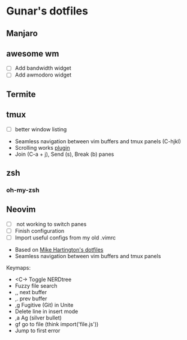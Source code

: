 # Gunar's dotfiles

## Manjaro

## awesome wm

- [ ] Add bandwidth widget
- [ ] Add awmodoro widget

## Termite

## tmux

- [ ] better window listing

- Seamless navigation between vim buffers and tmux panels (C-hjkl)
- Scrolling works [plugin](https://github.com/NHDaly/tmux-scroll-copy-mode)
- Join (C-a + j), Send (s), Break (b) panes

## zsh

### oh-my-zsh

## Neovim

- [ ] <C-h> not working to switch panes
- [ ] Finish configuration
- [ ] Import useful configs from my old .vimrc

- Based on [Mike Hartington's dotfiles](https://github.com/mhartington/dotfiles)
- Seamless navigation between vim buffers and tmux panels

Keymaps:

- <C-\> Toggle NERDtree
- <C-p> Fuzzy file search
- ,, next buffer
- ,. prev buffer
- ,g Fugitive (Git) in Unite
- <C-d> Delete line in insert mode
- ,a Ag (silver bullet)
- gf go to file (think import('file.js'))
- <F2> Jump to first error
